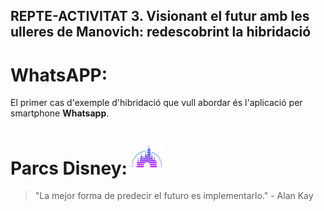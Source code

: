 ## REPTE-ACTIVITAT 3. Visionant el futur amb les ulleres de Manovich: redescobrint la hibridació
# WhatsAPP:

El primer cas d'exemple d'hibridació que vull abordar és l'aplicació per smartphone **Whatsapp**. 

# Parcs Disney: <img src="./disneyland-icon-png-13.png" width="50" height="50">


> "La mejor forma de predecir el futuro es implementarlo." - Alan Kay
